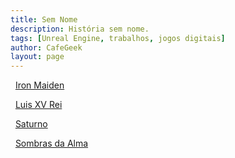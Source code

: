 ```yaml
---
title: Sem Nome
description: História sem nome.
tags: [Unreal Engine, trabalhos, jogos digitais]
author: CafeGeek
layout: page
---
```




&nbsp;&nbsp;[Iron Maiden](ironmaiden.html)


&nbsp;&nbsp;[Luis XV Rei](luis_rei.html)

&nbsp;&nbsp;[Saturno](saturno.html)

&nbsp;&nbsp;[Sombras da Alma](sombras_da_alma.html)
